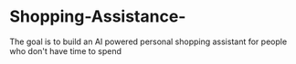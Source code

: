 # Shopping-Assistance-
The goal is to build an AI powered personal shopping assistant for people who don't have time to spend

